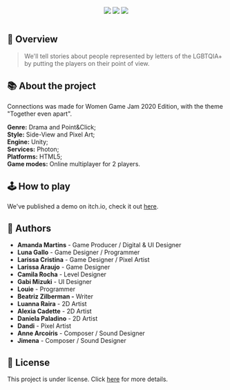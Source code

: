 <p align="center">
  <img src="https://img.shields.io/github/repo-size/AmanditaDev/terragaia?style=for-the-badge">
  <img src="https://img.shields.io/badge/Made%20with-Unity-57b9d3.svg?style=for-the-badge&logo=unity">
  <img src="https://img.shields.io/github/license/AmanditaDev/terragaia?style=for-the-badge">
</p>

<p align="center">
  <img src="/logo.png" alt="">
</p>

## 🌈 Overview

> We'll tell stories about people represented by letters of the LGBTQIA+ by putting the players on their point of view.

## 📚 About the project

Connections was made for Women Game Jam 2020 Edition, with the theme "Together even apart". 

**Genre:** Drama and Point&Click;<br>
**Style:** Side-View and Pixel Art;<br>
**Engine:** Unity;<br>
**Services:** Photon;<br>
**Platforms:** HTML5;<br>
**Game modes:** Online multiplayer for 2 players.

## 🕹️ How to play

We've published a demo on itch.io, check it out [here](https://mandys.itch.io/connections).

## 👋 Authors

- **Amanda Martins** - Game Producer / Digital & UI Designer
- **Luna Gallo** - Game Designer / Programmer
- **Larissa Cristina** - Game Designer / Pixel Artist
- **Larissa Araujo** - Game Designer
- **Camila Rocha** - Level Designer
- **Gabi Mizuki** - UI Designer
- **Louie** - Programmer
- **Beatriz Zilberman -** Writer
- **Luanna Raira** - 2D Artist
- **Alexia Cadette** - 2D Artist
- **Daniela Paladino** - 2D Artist
- **Dandi** - Pixel Artist
- **Anne Arcoíris** - Composer / Sound Designer
- **Jimena** - Composer / Sound Designer

## 📜 License

This project is under license. Click [here](LICENSE.md) for more details.
